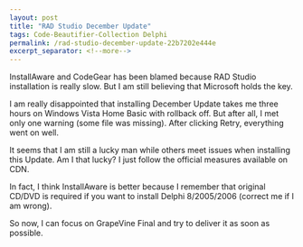```yaml
---
layout: post
title: "RAD Studio December Update"
tags: Code-Beautifier-Collection Delphi
permalink: /rad-studio-december-update-22b7202e444e
excerpt_separator: <!--more-->
---
```

InstallAware and CodeGear has been blamed because RAD Studio installation is really slow. But I am still believing that Microsoft holds the key.
<!--more-->

I am really disappointed that installing December Update takes me three hours on Windows Vista Home Basic with rollback off. But after all, I met only one warning (some file was missing). After clicking Retry, everything went on well.

It seems that I am still a lucky man while others meet issues when installing this Update. Am I that lucky? I just follow the official measures available on CDN.

In fact, I think InstallAware is better because I remember that original CD/DVD is required if you want to install Delphi 8/2005/2006 (correct me if I am wrong).

So now, I can focus on GrapeVine Final and try to deliver it as soon as possible.
